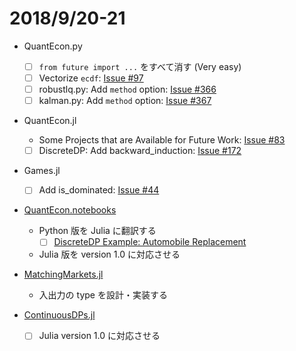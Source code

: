 # 2018/9/20-21

- QuantEcon.py
  - [ ] `from future import ...` をすべて消す (Very easy)
  - [ ] Vectorize `ecdf`:
    [Issue #97](https://github.com/QuantEcon/QuantEcon.py/issues/97)
  - [ ] robustlq.py: Add `method` option:
    [Issue #366](https://github.com/QuantEcon/QuantEcon.py/issues/366)
  - [ ] kalman.py: Add `method` option:
    [Issue #367](https://github.com/QuantEcon/QuantEcon.py/issues/367)

- QuantEcon.jl
  - Some Projects that are Available for Future Work:
    [Issue #83](https://github.com/QuantEcon/QuantEcon.jl/issues/83)
  - [ ] DiscreteDP: Add backward_induction:
    [Issue #172](https://github.com/QuantEcon/QuantEcon.jl/issues/172)

- Games.jl
  - [ ] Add is_dominated:
    [Issue #44](https://github.com/QuantEcon/Games.jl/issues/44)

- [QuantEcon.notebooks](https://github.com/QuantEcon/QuantEcon.notebooks)
  - Python 版を Julia に翻訳する
    - [ ] [DiscreteDP Example: Automobile Replacement](http://nbviewer.jupyter.org/github/QuantEcon/QuantEcon.notebooks/blob/master/ddp_ex_rust96_py.ipynb)
  - Julia 版を version 1.0 に対応させる

- [MatchingMarkets.jl](https://github.com/oyamad/MatchingMarkets.jl)
  - 入出力の type を設計・実装する

- [ContinuousDPs.jl](https://github.com/QuantEcon/ContinuousDPs.jl)
  - [ ] Julia version 1.0 に対応させる
